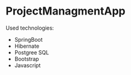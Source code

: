 # ProjectManagmentApp
Used technologies:
- SpringBoot
- Hibernate
- Postgree SQL
- Bootstrap
- Javascript
